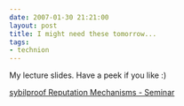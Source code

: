 ```yaml
---
date: 2007-01-30 21:21:00
layout: post
title: I might need these tomorrow...
tags:
- technion
---
```


My lecture slides. Have a peek if you like :)  
  
[sybilproof Reputation Mechanisms - Seminar](/assets/attachments/2007/01/sybils.pdf)

